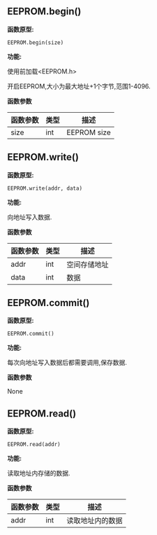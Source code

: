 ## EEPROM.begin()

**函数原型:**

`EEPROM.begin(size)`

**功能:**

使用前加载<EEPROM.h>

开启EEPROM,大小为最大地址+1个字节,范围1-4096.

**函数参数**
	
| 函数参数 | 类型 | 描述 |
| --- | --- | --- |
| size | int | EEPROM size |

## EEPROM.write()

**函数原型:**

`EEPROM.write(addr, data)`

**功能:**

向地址写入数据.

**函数参数**
	
| 函数参数 | 类型 | 描述 |
| --- | --- | --- |
| addr | int | 空间存储地址 |
| data | int | 数据 |

## EEPROM.commit()

**函数原型:**

`EEPROM.commit()`

**功能:**

每次向地址写入数据后都需要调用,保存数据.

**函数参数**
	
None

## EEPROM.read()

**函数原型:**

`EEPROM.read(addr)`

**功能:**

读取地址内存储的数据.

**函数参数**
	
| 函数参数 | 类型 | 描述 |
| --- | --- | --- |
| addr | int | 读取地址内的数据 |